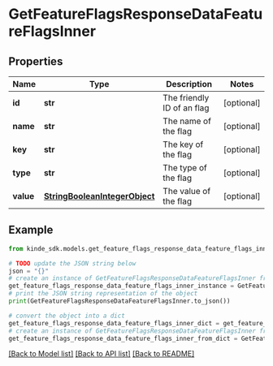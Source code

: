 # GetFeatureFlagsResponseDataFeatureFlagsInner


## Properties

Name | Type | Description | Notes
------------ | ------------- | ------------- | -------------
**id** | **str** | The friendly ID of an flag | [optional] 
**name** | **str** | The name of the flag | [optional] 
**key** | **str** | The key of the flag | [optional] 
**type** | **str** | The type of the flag | [optional] 
**value** | [**StringBooleanIntegerObject**](StringBooleanIntegerObject.md) | The value of the flag | [optional] 

## Example

```python
from kinde_sdk.models.get_feature_flags_response_data_feature_flags_inner import GetFeatureFlagsResponseDataFeatureFlagsInner

# TODO update the JSON string below
json = "{}"
# create an instance of GetFeatureFlagsResponseDataFeatureFlagsInner from a JSON string
get_feature_flags_response_data_feature_flags_inner_instance = GetFeatureFlagsResponseDataFeatureFlagsInner.from_json(json)
# print the JSON string representation of the object
print(GetFeatureFlagsResponseDataFeatureFlagsInner.to_json())

# convert the object into a dict
get_feature_flags_response_data_feature_flags_inner_dict = get_feature_flags_response_data_feature_flags_inner_instance.to_dict()
# create an instance of GetFeatureFlagsResponseDataFeatureFlagsInner from a dict
get_feature_flags_response_data_feature_flags_inner_from_dict = GetFeatureFlagsResponseDataFeatureFlagsInner.from_dict(get_feature_flags_response_data_feature_flags_inner_dict)
```
[[Back to Model list]](../README.md#documentation-for-models) [[Back to API list]](../README.md#documentation-for-api-endpoints) [[Back to README]](../README.md)


